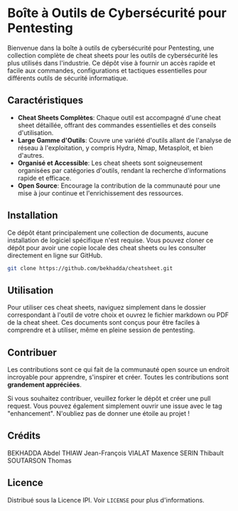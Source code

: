 # Boîte à Outils de Cybersécurité pour Pentesting

Bienvenue dans la boîte à outils de cybersécurité pour Pentesting, une collection complète de cheat sheets pour les outils de cybersécurité les plus utilisés dans l'industrie. Ce dépôt vise à fournir un accès rapide et facile aux commandes, configurations et tactiques essentielles pour différents outils de sécurité informatique. 

## Caractéristiques

- **Cheat Sheets Complètes**: Chaque outil est accompagné d'une cheat sheet détaillée, offrant des commandes essentielles et des conseils d'utilisation.
- **Large Gamme d'Outils**: Couvre une variété d'outils allant de l'analyse de réseau à l'exploitation, y compris Hydra, Nmap, Metasploit, et bien d'autres.
- **Organisé et Accessible**: Les cheat sheets sont soigneusement organisées par catégories d'outils, rendant la recherche d'informations rapide et efficace.
- **Open Source**: Encourage la contribution de la communauté pour une mise à jour continue et l'enrichissement des ressources.

## Installation

Ce dépôt étant principalement une collection de documents, aucune installation de logiciel spécifique n'est requise. Vous pouvez cloner ce dépôt pour avoir une copie locale des cheat sheets ou les consulter directement en ligne sur GitHub.

```bash
git clone https://github.com/bekhadda/cheatsheet.git
```

## Utilisation

Pour utiliser ces cheat sheets, naviguez simplement dans le dossier correspondant à l'outil de votre choix et ouvrez le fichier markdown ou PDF de la cheat sheet. Ces documents sont conçus pour être faciles à comprendre et à utiliser, même en pleine session de pentesting.

## Contribuer

Les contributions sont ce qui fait de la communauté open source un endroit incroyable pour apprendre, s'inspirer et créer. Toutes les contributions sont **grandement appréciées**.

Si vous souhaitez contribuer, veuillez forker le dépôt et créer une pull request. Vous pouvez également simplement ouvrir une issue avec le tag "enhancement". N'oubliez pas de donner une étoile au projet !

## Crédits

BEKHADDA Abdel
THIAW Jean-François
VIALAT Maxence
SERIN Thibault
SOUTARSON Thomas

## Licence

Distribué sous la Licence IPI. Voir `LICENSE` pour plus d'informations.


